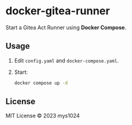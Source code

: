 # docker-gitea-runner

Start a Gitea Act Runner using **Docker Compose**.

## Usage

1. Edit `config.yaml` and `docker-compose.yaml`.

2. Start:

    ```sh
    docker compose up -d
    ```

## License

MIT License © 2023 mys1024
